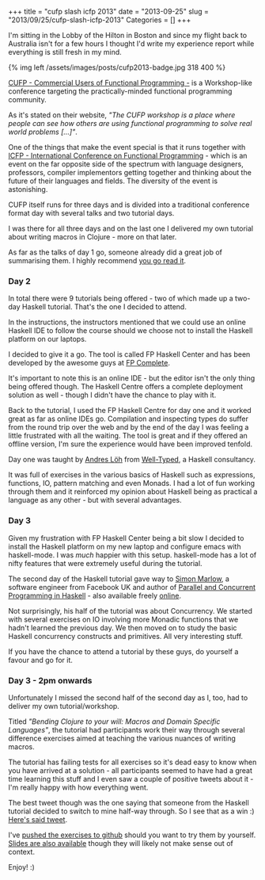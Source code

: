 +++
title = "cufp slash icfp 2013"
date = "2013-09-25"
slug = "2013/09/25/cufp-slash-icfp-2013"
Categories = []
+++

I'm sitting in the Lobby of the Hilton in Boston and since my flight back to Australia isn't for a few hours I thought I'd write my experience report while everything is still fresh in my mind.

{% img left /assets/images/posts/cufp2013-badge.jpg 318 400 %}

[CUFP - Commercial Users of Functional Programming -](http://cufp.org/) is a Workshop-like conference targeting the practically-minded functional programming community.

As it's stated on their website, *"The CUFP workshop is a place where people can see how others are using functional programming to solve real world problems […]"*.

One of the things that make the event special is that it runs together with [ICFP - International Conference on Functional Programming](http://icfpconference.org/icfp2013/) - which is an event on the far opposite side of the spectrum with language designers, professors, compiler implementors getting together and thinking about the future of their languages and fields. The diversity of the event is astonishing. 

CUFP itself runs for three days and is divided into a traditional conference format day with several talks and two tutorial days. 

I was there for all three days and on the last one I delivered my own tutorial about writing macros in Clojure - more on that later.

As far as the talks of day 1 go, someone already did a great job of summarising them. I highly recommend [you go read it](http://www.syslog.cl.cam.ac.uk/2013/09/22/liveblogging-cufp-2013/).

### Day 2

In total there were 9 tutorials being offered - two of which made up a two-day Haskell tutorial. That's the one I decided to attend.

In the instructions, the instructors mentioned that we could use an online Haskell IDE to follow the course should we choose not to install the Haskell platform on our laptops.

I decided to give it a go. The tool is called FP Haskell Center and has been developed by the awesome guys at [FP Complete](https://www.fpcomplete.com).

It's important to note this is an online IDE - but the editor isn't the only thing being offered though. The Haskell Centre offers a complete deployment solution as well - though I didn't have the chance to play with it.

Back to the tutorial, I used the FP Haskell Centre for day one and it worked great as far as online IDEs go. Compilation and inspecting types do suffer from the round trip over the web and by the end of the day I was feeling a little frustrated with all the waiting. The tool is great and if they offered an offline version, I'm sure the experience would have been improved tenfold. 

Day one was taught by [Andres Löh](http://www.well-typed.com/people/andres) from [Well-Typed](http://www.well-typed.com/), a Haskell consultancy. 

It was full of exercises in the various basics of Haskell such as expressions, functions, IO, pattern matching and even Monads. I had a lot of fun working through them and it reinforced my opinion about Haskell being as practical a language as any other - but with several advantages.

### Day 3

Given my frustration with FP Haskell Center being a bit slow I decided to install the Haskell platform on my new laptop and configure emacs with haskell-mode. I was *much* happier with this setup. haskell-mode has a lot of nifty features that were extremely useful during the tutorial.

The second day of the Haskell tutorial gave way to [Simon Marlow](http://community.haskell.org/~simonmar/), a software engineer from Facebook UK and author of  [Parallel and Concurrent Programming in Haskell](http://community.haskell.org/~simonmar/pcph/) - also available freely [online](http://chimera.labs.oreilly.com/books/1230000000929/index.html).

Not surprisingly, his half of the tutorial was about Concurrency. We started with several exercises on IO involving more Monadic functions that we hadn't learned the previous day. We then moved on to study the basic Haskell concurrency constructs and primitives. All very interesting stuff.

If you have the chance to attend a tutorial by these guys, do yourself a favour and go for it.

### Day 3 - 2pm onwards

Unfortunately I missed the second half of the second day as I, too, had to deliver my own tutorial/workshop.

Titled *"Bending Clojure to your will: Macros and Domain Specific Languages"*, the tutorial had participants work their way through several difference exercises aimed at teaching the various nuances of writing macros.

The tutorial has failing tests for all exercises so it's dead easy to know when you have arrived at a solution - all participants seemed to have had a great time learning this stuff and I even saw a couple of positive tweets about it - I'm really happy with how everything went.

The best tweet though was the one saying that someone from the Haskell tutorial decided to switch to mine half-way through. So I see that as a win :) [Here's said tweet](https://twitter.com/prasincs/status/382585215694413824).

I've [pushed the exercises to github](https://github.com/leonardoborges/clojure-macros-workshop) should you want to try them by yourself. [Slides are also available](http://www.slideshare.net/borgesleonardo/clojure-macros-workshop-lambdajam-2013-cufp-2013) though they will likely not make sense out of context.

Enjoy! :)
